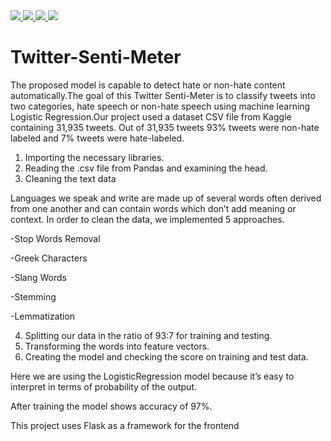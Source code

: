 <a href="https://github.com/atharvkarajgi">
  <img src="https://github.com/atharvkarajgi.png?size=60">
</a>
<a href="https://github.com/msr-sajid">
  <img src="https://github.com/msr-sajid.png?size=60">
</a>
<a href="https://github.com/ankitaanjali1202">
  <img src="https://github.com/ankitaanjali1202.png?size=40">
</a>
<a href="https://github.com/AmanKumar666">
  <img src="https://github.com/AmanKumar666.png?size=40">
</a>




# Twitter-Senti-Meter
The proposed model is capable to detect hate or non-hate content automatically.The goal of this Twitter Senti-Meter is to classify tweets into two categories, hate speech or non-hate speech using machine learning Logistic Regression.Our project used a dataset CSV file from Kaggle containing 31,935 tweets. Out of 31,935 tweets 93% tweets were non-hate labeled and 7% tweets were hate-labeled. 
1. Importing the necessary libraries.
2. Reading the .csv file from Pandas and examining the head.
3. Cleaning the text data

Languages we speak and write are made up of several words often derived from one another and can contain words which don’t add meaning or context. In order to clean the data, we implemented 5 approaches.

-Stop Words Removal

-Greek Characters

-Slang Words

-Stemming

-Lemmatization

4. Splitting our data in the ratio of 93:7 for training and testing.
5. Transforming the words into feature vectors.
6. Creating the model and checking the score on training and test data.

Here we are using the LogisticRegression model because it’s easy to interpret in terms
of probability of the output. 

After training the model shows accuracy of 97%.


This project uses Flask as a framework for the frontend
